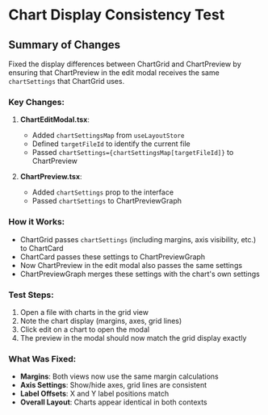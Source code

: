 # Chart Display Consistency Test

## Summary of Changes

Fixed the display differences between ChartGrid and ChartPreview by ensuring that ChartPreview in the edit modal receives the same `chartSettings` that ChartGrid uses.

### Key Changes:

1. **ChartEditModal.tsx**:
   - Added `chartSettingsMap` from `useLayoutStore`
   - Defined `targetFileId` to identify the current file
   - Passed `chartSettings={chartSettingsMap[targetFileId]}` to ChartPreview

2. **ChartPreview.tsx**:
   - Added `chartSettings` prop to the interface
   - Passed `chartSettings` to ChartPreviewGraph

### How it Works:

- ChartGrid passes `chartSettings` (including margins, axis visibility, etc.) to ChartCard
- ChartCard passes these settings to ChartPreviewGraph
- Now ChartPreview in the edit modal also passes the same settings
- ChartPreviewGraph merges these settings with the chart's own settings

### Test Steps:

1. Open a file with charts in the grid view
2. Note the chart display (margins, axes, grid lines)
3. Click edit on a chart to open the modal
4. The preview in the modal should now match the grid display exactly

### What Was Fixed:

- **Margins**: Both views now use the same margin calculations
- **Axis Settings**: Show/hide axes, grid lines are consistent
- **Label Offsets**: X and Y label positions match
- **Overall Layout**: Charts appear identical in both contexts